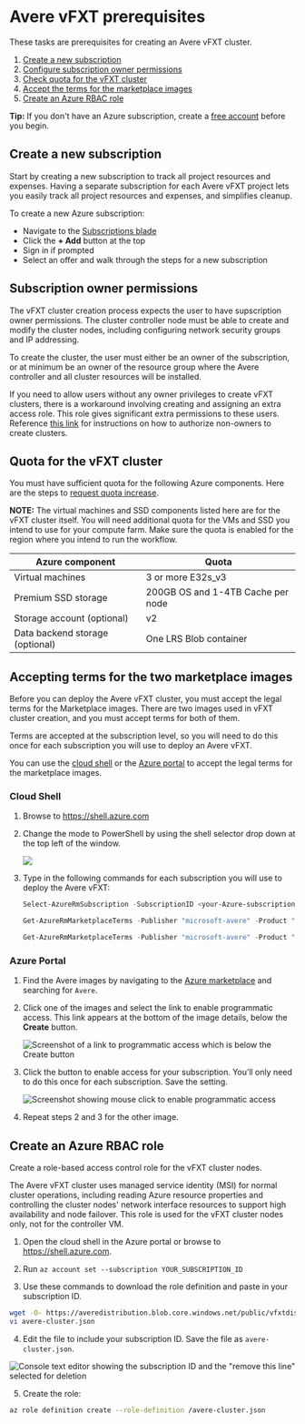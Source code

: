 # Avere vFXT prerequisites

These tasks are prerequisites for creating an Avere vFXT cluster.

1. [Create a new subscription](#create-a-new-subscription)
1. [Configure subscription owner permissions](#subscription-owner-permissions)
1. [Check quota for the vFXT cluster](#quota-for-the-vfxt-cluster)
1. [Accept the terms for the marketplace images](#accepting-terms-for-the-two-marketplace-images)
1. [Create an Azure RBAC role](#create-an-azure-rbac-role)

**Tip:** If you don't have an Azure subscription, create a [free account](https://azure.microsoft.com/free/?WT.mc_id=A261C142F) before you begin.

## Create a new subscription

Start by creating a new subscription to track all project resources and expenses. Having a separate subscription for each Avere vFXT project lets you easily track all project resources and expenses, and simplifies cleanup.  

To create a new Azure subscription: 

- Navigate to the [Subscriptions blade](https://ms.portal.azure.com/#blade/Microsoft_Azure_Billing/SubscriptionsBlade)
- Click the **+ Add** button at the top
- Sign in if prompted
- Select an offer and walk through the steps for a new subscription

## Subscription owner permissions

The vFXT cluster creation process expects the user to have supscription owner permissions. The cluster controller node must be able to create and modify the cluster nodes, including configuring network security groups and IP addressing.

To create the cluster, the user must either be an owner of the subscription, or at minimum be an owner of the resource group where the Avere controller and all cluster resources will be installed. 

If you need to allow users without any owner privileges to create vFXT clusters, there is a workaround involving creating and assigning an extra access role. This role gives significant extra permissions to these users. Reference [this link](non_owner.md) for instructions on how to authorize non-owners to create clusters.

## Quota for the vFXT cluster
You must have sufficient quota for the following Azure components. Here are the steps to [request quota increase](https://docs.microsoft.com/en-us/azure/azure-supportability/resource-manager-core-quotas-request).

**NOTE:** The virtual machines and SSD components listed here are for the vFXT cluster itself. You will need additional quota for the VMs and SSD you intend to use for your compute farm.  Make sure the quota is enabled for the region where you intend to run the workflow.

|Azure component|Quota|
|----------|-----------|
|Virtual machines|3 or more E32s_v3|
|Premium SSD storage|200GB OS and 1-4TB Cache per node|
|Storage account (optional) |v2|
|Data backend storage (optional) |One LRS Blob container |

## Accepting terms for the two marketplace images

Before you can deploy the Avere vFXT cluster, you must accept the legal terms for the Marketplace images. There are two images used in vFXT cluster creation, and you must accept terms for both of them.  

Terms are accepted at the subscription level, so you will need to do this once for each subscription you will use to deploy an Avere vFXT.

You can use the [cloud shell](#cloud-shell) or the [Azure portal](#azure-portal) to accept the legal terms for the marketplace images.



### Cloud Shell

1. Browse to https://shell.azure.com

2. Change the mode to PowerShell by using the shell selector drop down at the top left of the window.

   <img src="images/cloud_shell_powershell.png">

3. Type in the following commands for each subscription you will use to deploy the Avere vFXT:

   ```powershell
   Select-AzureRmSubscription -SubscriptionID <your-Azure-subscription-id>

   Get-AzureRmMarketplaceTerms -Publisher "microsoft-avere" -Product "vfxt" -Name "avere-vfxt-controller" | Set-AzureRmMarketplaceTerms -Accept

   Get-AzureRmMarketplaceTerms -Publisher "microsoft-avere" -Product "vfxt" -Name "avere-vfxt-node" | Set-AzureRmMarketplaceTerms -Accept
   ```
   
### Azure Portal

1. Find the Avere images by navigating to the [Azure marketplace](https://ms.portal.azure.com/#blade/Microsoft_Azure_Marketplace/GalleryFeaturedMenuItemBlade/selectedMenuItemId/home) and searching for ``Avere``.

2. Click one of the images and select the link to enable programmatic access. This link appears at the bottom of the image details, below the **Create** button.  

   ![Screenshot of a link to programmatic access which is below the Create button](images/2-prog-access-link.png)
   
3. Click the button to enable access for your subscription. You’ll only need to do this once for each subscription. Save the setting. 

   ![Screenshot showing mouse click to enable programmatic access](images/3-enable-prog-access.png)

4. Repeat steps 2 and 3 for the other image. 

## Create an Azure RBAC role

Create a role-based access control role for the vFXT cluster nodes. 

The Avere vFXT cluster uses managed service identity (MSI) for normal cluster operations, including reading Azure resource properties and controlling the cluster nodes' network interface resources to support high availability and node failover. This  role is used for the vFXT cluster nodes only, not for the controller VM.

1. Open the cloud shell in the Azure portal or browse to https://shell.azure.com.

2. Run ```az account set --subscription YOUR_SUBSCRIPTION_ID```

3. Use these commands to download the role definition and paste in your subscription ID. 

```bash
wget -O- https://averedistribution.blob.core.windows.net/public/vfxtdistdoc.tgz | tar zxf - avere-cluster.json
vi avere-cluster.json
```

4. Edit the file to include your subscription ID. Save the file as ``avere-cluster.json``. 

![Console text editor showing the subscription ID and the "remove this line" selected for deletion](images/edit_role.png)

5. Create the role:  

```bash
az role definition create --role-definition /avere-cluster.json
```
